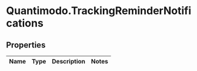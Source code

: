 # Quantimodo.TrackingReminderNotifications

## Properties
Name | Type | Description | Notes
------------ | ------------- | ------------- | -------------


